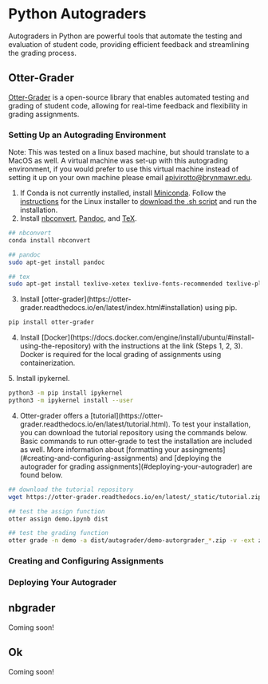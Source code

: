 # Python Autograders
Autograders in Python are powerful tools that automate the testing and evaluation of student code, providing efficient feedback and streamlining the grading process.

## Otter-Grader
[Otter-Grader](https://otter-grader.readthedocs.io/en/latest/index.html#) is a open-source library that enables automated testing and grading of student code, allowing for real-time feedback and flexibility in grading assignments. 

### Setting Up an Autograding Environment
Note: This was tested on a linux based machine, but should translate to a MacOS as well.  A virtual machine was set-up with this autograding environment, if you would prefer to use this virtual machine instead of setting it up on your own machine please email apivirotto@brynmawr.edu. 

1. If Conda is not currently installed, install [Miniconda](https://docs.anaconda.com/miniconda/miniconda-install/). Follow the [instructions](https://docs.anaconda.com/miniconda/miniconda-install/#installing-miniconda) for the Linux installer to [download the .sh script](https://docs.anaconda.com/miniconda/#miniconda-latest-installer-links) and run the installation. 
2. Install [nbconvert](https://nbconvert.readthedocs.io/en/latest/install.html#installing-nbconvert), [Pandoc](https://nbconvert.readthedocs.io/en/latest/install.html#installing-pandoc), and [TeX](https://nbconvert.readthedocs.io/en/latest/install.html#installing-tex).

```bash
## nbconvert
conda install nbconvert

## pandoc
sudo apt-get install pandoc

## tex
sudo apt-get install texlive-xetex texlive-fonts-recommended texlive-plain-generic
```

<ol start="3">
<li>Install [otter-grader](https://otter-grader.readthedocs.io/en/latest/index.html#installation) using pip.</li>
</ol> 

```bash
pip install otter-grader
```

<ol start="4">
<li>Install [Docker](https://docs.docker.com/engine/install/ubuntu/#install-using-the-repository) with the instructions at the link (Steps 1, 2, 3). Docker is required for the local grading of assignments using containerization. </li>
</ol> 
5. Install ipykernel. 

```bash
python3 -m pip install ipykernel
python3 -m ipykernel install --user
```

<ol start="4">
<li>Otter-grader offers a [tutorial](https://otter-grader.readthedocs.io/en/latest/tutorial.html). To test your installation, you can download the tutorial repository using the commands below. Basic commands to run otter-grade to test the installation are included as well. More information about [formatting your assingments](#creating-and-configuring-assignments) and [deploying the autograder for grading assignments](#deploying-your-autograder) are found below. </li>
</ol> 

```bash
## download the tutorial repository
wget https://otter-grader.readthedocs.io/en/latest/_static/tutorial.zip

## test the assign function
otter assign demo.ipynb dist

## test the grading function
otter grade -n demo -a dist/autograder/demo-autorgrader_*.zip -v -ext zip submissions/zips
```

### Creating and Configuring Assignments


### Deploying Your Autograder

## nbgrader
Coming soon!

## Ok
Coming soon!